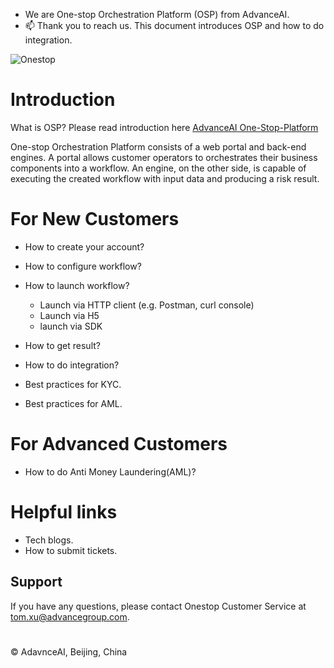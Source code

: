 - We are One-stop Orchestration Platform (OSP) from AdvanceAI.
- 📫 Thank you to reach us. This document introduces OSP and how to do integration.

<!---
Onestop-advanceAI/Onestop-advanceAI is a ✨ special ✨ repository because its `README.md` (this file) appears on your GitHub profile.
You can click the Preview link to take a look at your changes.
--->

![Onestop](image  "One Stop")


# Introduction
What is OSP? Please read introduction here [AdvanceAI One-Stop-Platform](https://id-oop.advance.ai/)

One-stop Orchestration Platform consists of a web portal and back-end engines. 
A portal allows customer operators to orchestrates their business components into a workflow. An engine, on the other side, is capable of executing the created workflow with input data and producing a risk result.

# For New Customers
- How to create your account? 
- How to configure workflow?
- How to launch workflow? 
    - Launch via HTTP client (e.g. Postman, curl console)
    - Launch via H5
    - launch via SDK
    
- How to get result?
- How to do integration?
- Best practices for KYC.
- Best practices for AML.

# For Advanced Customers
- How to do Anti Money Laundering(AML)?


# Helpful links
- Tech blogs.
- How to submit tickets. 

## Support 
If you have any questions, please contact Onestop Customer Service at tom.xu@advancegroup.com.

# 
© AdavnceAI, Beijing, China


